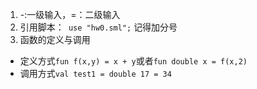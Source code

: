 1. -:一级输入，=：二级输入
2. 引用脚本：` use "hw0.sml";` 记得加分号
3. 函数的定义与调用
* 定义方式`fun f(x,y) = x + y`或者`fun double x = f(x,2)`
* 调用方式`val test1 = double 17 = 34`